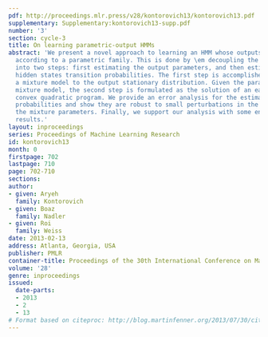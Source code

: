 ```yaml
---
pdf: http://proceedings.mlr.press/v28/kontorovich13/kontorovich13.pdf
supplementary: Supplementary:kontorovich13-supp.pdf
number: '3'
section: cycle-3
title: On learning parametric-output HMMs
abstract: 'We present a novel approach to learning an HMM whose outputs are distributed
  according to a parametric family. This is done by \em decoupling the learning task
  into two steps: first estimating the output parameters, and then estimating the
  hidden states transition probabilities. The first step is accomplished by fitting
  a mixture model to the output stationary distribution. Given the parameters of this
  mixture model, the second step is formulated as the solution of an easily solvable
  convex quadratic program. We provide an error analysis for the estimated transition
  probabilities and show they are robust to small perturbations in the estimates of
  the mixture parameters. Finally, we support our analysis with some encouraging empirical
  results.'
layout: inproceedings
series: Proceedings of Machine Learning Research
id: kontorovich13
month: 0
firstpage: 702
lastpage: 710
page: 702-710
sections: 
author:
- given: Aryeh
  family: Kontorovich
- given: Boaz
  family: Nadler
- given: Roi
  family: Weiss
date: 2013-02-13
address: Atlanta, Georgia, USA
publisher: PMLR
container-title: Proceedings of the 30th International Conference on Machine Learning
volume: '28'
genre: inproceedings
issued:
  date-parts:
  - 2013
  - 2
  - 13
# Format based on citeproc: http://blog.martinfenner.org/2013/07/30/citeproc-yaml-for-bibliographies/
---
```

